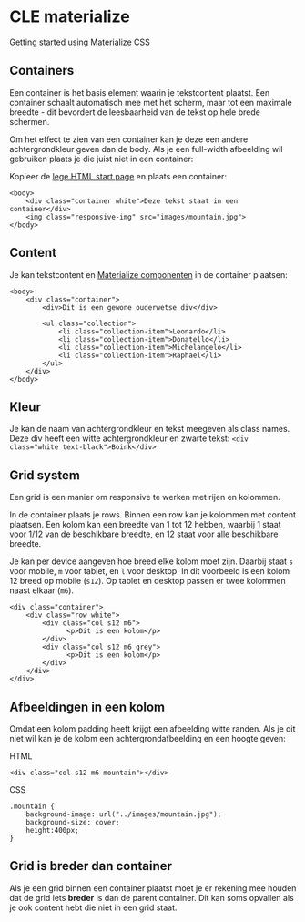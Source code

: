 # CLE materialize

Getting started using Materialize CSS

## Containers
Een container is het basis element waarin je tekstcontent plaatst. Een container schaalt automatisch mee met het scherm, maar tot een maximale breedte - dit bevordert de leesbaarheid van de tekst op hele brede schermen. 

Om het effect te zien van een container kan je deze een andere achtergrondkleur geven dan de body. Als je een full-width afbeelding wil gebruiken plaats je die juist niet in een container:

Kopieer de [lege HTML start page](./css_materialize/home.md) en plaats een container:

```
<body>
	<div class="container white">Deze tekst staat in een container</div>
    <img class="responsive-img" src="images/mountain.jpg">
</body>
```

## Content
Je kan tekstcontent en [Materialize componenten]() in de container plaatsen:
```
<body>
	<div class="container">
        <div>Dit is een gewone ouderwetse div</div>

        <ul class="collection">
            <li class="collection-item">Leonardo</li>
            <li class="collection-item">Donatello</li>
            <li class="collection-item">Michelangelo</li>
            <li class="collection-item">Raphael</li>
        </ul>
    </div>
</body>
```

## Kleur
Je kan de naam van achtergrondkleur en tekst meegeven als class names. Deze div heeft een witte achtergrondkleur en zwarte tekst:
`<div class="white text-black">Boink</div>`

## Grid system
Een grid is een manier om responsive te werken met rijen en kolommen.

In de container plaats je rows. Binnen een row kan je kolommen met content plaatsen. Een kolom kan een breedte van 1 tot 12 hebben, waarbij 1 staat voor 1/12 van de beschikbare breedte, en 12 staat voor alle beschikbare breedte.

Je kan per device aangeven hoe breed elke kolom moet zijn. Daarbij staat `s` voor mobile, `m` voor tablet, en `l` voor desktop. In dit voorbeeld is een kolom 12 breed op mobile (`s12`). Op tablet en desktop passen er twee kolommen naast elkaar (`m6`).

```
<div class="container">
    <div class="row white">
        <div class="col s12 m6">
              <p>Dit is een kolom</p>
        </div>
        <div class="col s12 m6 grey">
              <p>Dit is een kolom</p>
        </div>
    </div>
</div>
```

## Afbeeldingen in een kolom
Omdat een kolom padding heeft krijgt een afbeelding witte randen. Als je dit niet wil kan je de kolom een achtergrondafbeelding en een hoogte geven:

HTML
```
<div class="col s12 m6 mountain"></div>
```
CSS
```
.mountain {
	background-image: url("../images/mountain.jpg");
	background-size: cover;
	height:400px;
}
```

## Grid is breder dan container

Als je een grid binnen een container plaatst moet je er rekening mee houden dat de grid iets **breder** is dan de parent container. Dit kan soms opvallen als je ook content hebt die niet in een grid staat.